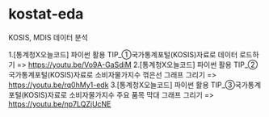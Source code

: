 # kostat-eda
KOSIS, MDIS 데이터 분석 

1.[통계청X오늘코드] 파이썬 활용 TIP_①국가통계포털(KOSIS)자료로 데이터 로드하기 => https://youtu.be/Vo9A-GaSdiM
2.[통계청X오늘코드] 파이썬 활용 TIP_②국가통계포털(KOSIS)자료로 소비자물가지수 꺾은선 그래프 그리기 => https://youtu.be/rq0hMy1-edk
3.[통계청X오늘코드] 파이썬 활용 TIP_③국가통계포털(KOSIS)자료로 소비자물가지수 주요 품목 막대 그래프 그리기 => https://youtu.be/np7LQZjUcNE
